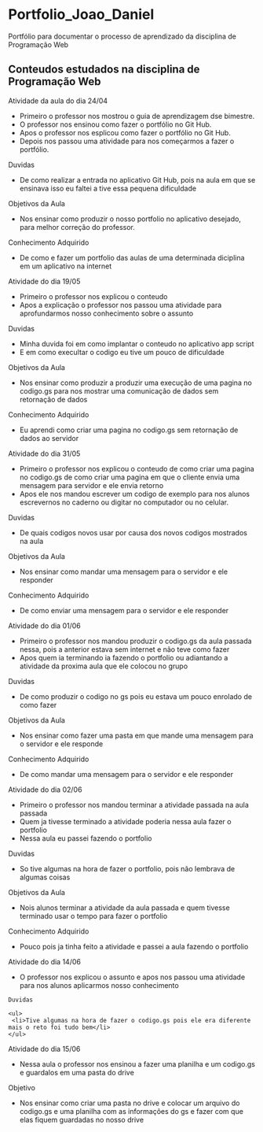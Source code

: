 # Portfolio_Joao_Daniel
Portfólio para documentar o processo de aprendizado da disciplina de Programação Web 

<h2> Conteudos estudados na disciplina de Programação Web </h2>

 Atividade da aula do dia 24/04 

<ul>
  <li> Primeiro o professor nos mostrou o guia de aprendizagem dse bimestre. </li>
  
  <li> O professor nos ensinou como fazer o portfólio no Git Hub. </li>
  
  <li> Apos o professor nos esplicou como fazer o portfólio no Git Hub.</li>
  
  <li> Depois nos passou uma atividade para nos começarmos a fazer o portfólio. </li>

</ul>

   Duvidas
   <ul>
     <li>De como realizar a entrada no  aplicativo  Git Hub, pois na aula em que se ensinava isso eu faltei a tive essa pequena dificuldade</li>
   </ul>
   
   Objetivos da Aula
   <ul>
      <li>Nos ensinar como produzir o nosso portfolio no aplicativo desejado, para melhor correção do professor.</li>
   </ul>
   
 Conhecimento Adquirido
      
 <ul>
     <li>De como e fazer um portfolio das aulas  de uma determinada diciplina  em um aplicativo na internet</li>
 </ul>
 
 Atividade do dia 19/05
 
 <ul>
   <li>Primeiro o professor nos explicou o conteudo</li>
   <li>Apos a explicação o professor nos passou uma atividade para aprofundarmos nosso conhecimento sobre o assunto</li>
 </ul>
 
 Duvidas 
 
 <ul>
 <li>Minha duvida foi em como implantar o conteudo no aplicativo app script</li>
 <li>E em como execultar o codigo eu tive um pouco de dificuldade</li>
 </ul>
 
 Objetivos da Aula
 
 <ul>
 <li>Nos ensinar como produzir a produzir uma execução de uma pagina no codigo.gs para nos mostrar uma comunicação de dados sem retornação de dados</li>
 </ul>
 
 Conhecimento Adquirido
 
 <ul>
 <li>Eu aprendi como criar uma pagina no codigo.gs sem retornação de dados ao servidor</li>
 </ul>
 
 Atividade do dia 31/05
 
 <ul>
  <li>Primeiro o professor nos explicou o conteudo de como criar uma pagina no codigo.gs de como criar uma pagina em que o cliente envia uma mensagem para servidor e ele envia retorno</li>
  <li>Apos ele nos mandou escrever um codigo de exemplo para nos alunos escrevernos no caderno ou digitar no computador ou no celular.
 </ul>
 
 Duvidas
 
 <ul>
  <li>De quais codigos novos usar por causa dos novos codigos mostrados na aula</li>
 </ul>
 
 Objetivos da Aula
 
 <ul>
  <li>Nos ensinar como mandar uma mensagem para o servidor e ele responder</li>
 </ul>
 
 Conhecimento Adquirido
 
 <ul>
 <li>De como enviar uma mensagem para o servidor e ele responder</li>
 </ul>
 
 Atividade do dia 01/06
 
 <ul>
 <li>Primeiro o professor nos mandou produzir o codigo.gs da aula passada nessa, pois a anterior estava sem internet e não teve como fazer</li>
 <li>Apos quem ia terminando ia fazendo o portfolio ou adiantando a atividade da proxima aula que ele colocou no grupo</li>
 </ul>
 
 Duvidas
 
 <ul>
 <li>De como produzir o codigo no gs pois eu estava um pouco enrolado de como fazer</li>
 </ul>
 
 Objetivos da Aula
 
 <ul>
 <li>Nos ensinar como fazer uma pasta em que mande uma mensagem para o servidor e ele responde</li>
 </ul>
 
 Conhecimento Adquirido
 
 <ul>
 <li>De como mandar uma mensagem para o servidor e ele responder</li>
 </ul>

 Atividade do dia 02/06

 <ul>
  <li>Primeiro o professor nos mandou terminar a atividade passada na aula passada</li>
  <li>Quem ja tivesse terminado a atividade poderia nessa aula fazer o portfolio</li>
  <li>Nessa aula eu passei fazendo o portfolio</li>
 </ul>
   
   
   Duvidas
  
  <ul>
   <li>So tive algumas na hora de fazer o portfolio, pois não lembrava de algumas coisas</li>
  </ul>

   Objetivos da Aula 

   <ul>
    <li>Nois alunos terminar a atividade da aula passada e quem tivesse terminado usar o tempo para fazer o portfolio</li>
   </ul>

  Conhecimento Adquirido

  <ul>
   <li>Pouco pois ja tinha feito a atividade e passei a aula fazendo o portfolio </li>
  </ul>


  Atividade do dia 14/06

  <ul>
   <li>O professor nos explicou o assunto e apos nos passou uma atividade para nos alunos aplicarmos nosso conhecimento</li>
  </ul>

    Duvidas

    <ul>
     <li>Tive algumas na hora de fazer o codigo.gs pois ele era diferente mais o reto foi tudo bem</li>
    </ul>


Atividade do dia 15/06
<ul>
 <li>Nessa aula o professor nos ensinou a fazer uma planilha e um codigo.gs e guardalos em uma pasta do drive</li>
</ul>

Objetivo
<ul>
 <li>Nos ensinar como criar uma pasta no drive e colocar um arquivo do codigo.gs e uma planilha com as informaçôes do gs e fazer com que elas fiquem guardadas no nosso drive</li>
</ul>
